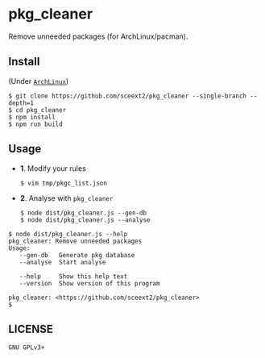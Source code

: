 # pkg_cleaner
Remove unneeded packages (for ArchLinux/pacman).


## Install

(Under [`ArchLinux`](https://www.archlinux.org/))

```
$ git clone https://github.com/sceext2/pkg_cleaner --single-branch --depth=1
$ cd pkg_cleaner
$ npm install
$ npm run build
```


## Usage

+ **1**. Modify your rules
  ```
  $ vim tmp/pkgc_list.json
  ```

+ **2**. Analyse with `pkg_cleaner`
  ```
  $ node dist/pkg_cleaner.js --gen-db
  $ node dist/pkg_cleaner.js --analyse
  ```

```
$ node dist/pkg_cleaner.js --help
pkg_cleaner: Remove unneeded packages
Usage:
   --gen-db   Generate pkg database
   --analyse  Start analyse

   --help     Show this help text
   --version  Show version of this program

pkg_cleaner: <https://github.com/sceext2/pkg_cleaner>
$
```


## LICENSE

`GNU GPLv3+`
